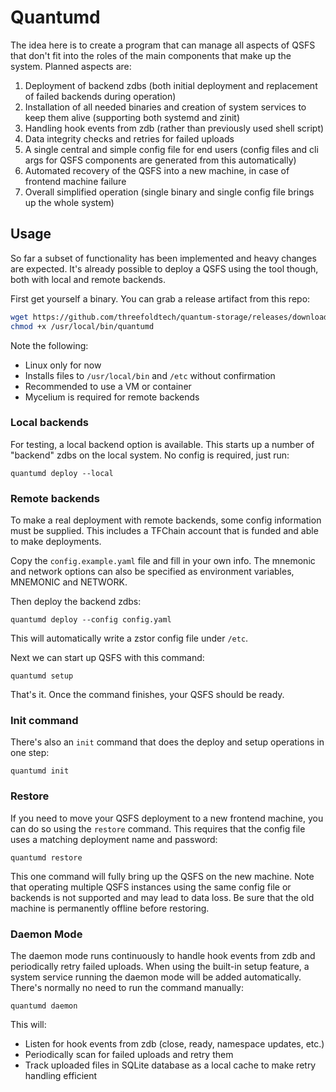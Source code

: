 # Quantumd

The idea here is to create a program that can manage all aspects of QSFS that don't fit into the roles of the main components that make up the system. Planned aspects are:

1. Deployment of backend zdbs (both initial deployment and replacement of failed backends during operation)
2. Installation of all needed binaries and creation of system services to keep them alive (supporting both systemd and zinit)
3. Handling hook events from zdb (rather than previously used shell script)
4. Data integrity checks and retries for failed uploads
5. A single central and simple config file for end users (config files and cli args for QSFS components are generated from this automatically)
6. Automated recovery of the QSFS into a new machine, in case of frontend machine failure
7. Overall simplified operation (single binary and single config file brings up the whole system)

## Usage

So far a subset of functionality has been implemented and heavy changes are expected. It's already possible to deploy a QSFS using the tool though, both with local and remote backends.

First get yourself a binary. You can grab a release artifact from this repo:

```bash
wget https://github.com/threefoldtech/quantum-storage/releases/download/v0.4.0-rc2/quantumd_0.4.0-rc2_linux_amd64 -O /usr/local/bin/quantumd
chmod +x /usr/local/bin/quantumd
```

Note the following:

- Linux only for now
- Installs files to `/usr/local/bin` and `/etc` without confirmation
- Recommended to use a VM or container
- Mycelium is required for remote backends

### Local backends

For testing, a local backend option is available. This starts up a number of "backend" zdbs on the local system. No config is required, just run:

```
quantumd deploy --local
```

### Remote backends

To make a real deployment with remote backends, some config information must be supplied. This includes a TFChain account that is funded and able to make deployments.

Copy the `config.example.yaml` file and fill in your own info. The mnemonic and network options can also be specified as environment variables, MNEMONIC and NETWORK.

Then deploy the backend zdbs:

```
quantumd deploy --config config.yaml
```

This will automatically write a zstor config file under `/etc`.

Next we can start up QSFS with this command:

```
quantumd setup
```

That's it. Once the command finishes, your QSFS should be ready.

### Init command

There's also an `init` command that does the deploy and setup operations in one step:

```
quantumd init
```

### Restore

If you need to move your QSFS deployment to a new frontend machine, you can do so using the `restore` command. This requires that the config file uses a matching deployment name and password:

```
quantumd restore
```

This one command will fully bring up the QSFS on the new machine. Note that operating multiple QSFS instances using the same config file or backends is not supported and may lead to data loss. Be sure that the old machine is permanently offline before restoring.

### Daemon Mode

The daemon mode runs continuously to handle hook events from zdb and periodically retry failed uploads. When using the built-in setup feature, a system service running the daemon mode will be added automatically. There's normally no need to run the command manually:

```
quantumd daemon
```

This will:
- Listen for hook events from zdb (close, ready, namespace updates, etc.)
- Periodically scan for failed uploads and retry them
- Track uploaded files in SQLite database as a local cache to make retry handling efficient
